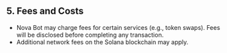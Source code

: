 ## 5. Fees and Costs

* Nova Bot may charge fees for certain services (e.g., token swaps). Fees will be disclosed before completing any transaction.
* Additional network fees on the Solana blockchain may apply.
